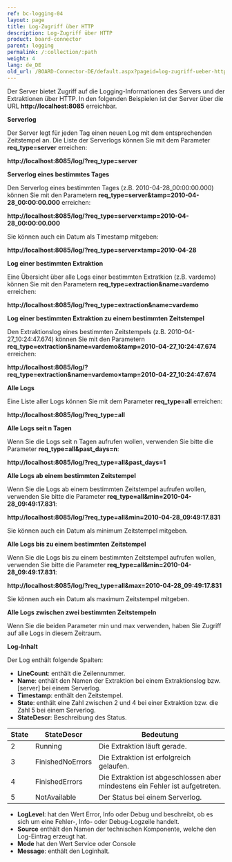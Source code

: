 ```yaml
---
ref: bc-logging-04
layout: page
title: Log-Zugriff über HTTP
description: Log-Zugriff über HTTP
product: board-connector
parent: logging
permalink: /:collection/:path
weight: 4
lang: de_DE
old_url: /BOARD-Connector-DE/default.aspx?pageid=log-zugriff-ueber-http
---
```


Der Server bietet Zugriff auf die Logging-Informationen des Servers und der Extraktionen über HTTP. In den folgenden Beispielen ist der Server über die URL **http://localhost:8085** erreichbar.

**Serverlog**

Der Server legt für jeden Tag einen neuen Log mit dem entsprechenden Zeitstempel an. Die Liste der Serverlogs können Sie mit dem Parameter **req_type=server** erreichen:

**http://localhost:8085/log/?req_type=server**


**Serverlog eines bestimmtes Tages**

Den Serverlog eines bestimmten Tages (z.B. 2010-04-28_00:00:00.000) können Sie mit den Parametern **req_type=server&tamp=2010-04-28_00:00:00.000** erreichen:

**http://localhost:8085/log/?req_type=server×tamp=2010-04-28_00:00:00.000**

Sie können auch ein Datum als Timestamp mitgeben:

**http://localhost:8085/log/?req_type=server×tamp=2010-04-28**

**Log einer bestimmten Extraktion**

Eine Übersicht über alle Logs einer bestimmten Extratkion (z.B. vardemo) können Sie mit den Parametern **req_type=extraction&name=vardemo** erreichen:

**http://localhost:8085/log/?req_type=extraction&name=vardemo**

**Log einer bestimmten Extraktion zu einem bestimmten Zeitstempel**

Den Extraktionslog eines bestimmten Zeitstempels (z.B. 2010-04-27_10:24:47.674) können Sie mit den Parametern **req_type=extraction&name=vardemo&tamp=2010-04-27_10:24:47.674** erreichen:

**http://localhost:8085/log/?req_type=extraction&name=vardemo×tamp=2010-04-27_10:24:47.674**


**Alle Logs**

Eine Liste aller Logs können Sie mit dem Parameter **req_type=all** erreichen:

**http://localhost:8085/log/?req_type=all**

**Alle Logs seit n Tagen** 

Wenn Sie die Logs seit n Tagen aufrufen wollen, verwenden Sie bitte die Parameter **req_type=all&past_days=n**:

**http://localhost:8085/log/?req_type=all&past_days=1**

**Alle Logs ab einem bestimmten Zeitstempel**

Wenn Sie die Logs ab einem bestimmten Zeitstempel aufrufen wollen, verwenden Sie bitte die Parameter **req_type=all&min=2010-04-28_09:49:17.831**:

**http://localhost:8085/log/?req_type=all&min=2010-04-28_09:49:17.831**

Sie können auch ein Datum als minimum Zeitstempel mitgeben.



**Alle Logs bis zu einem bestimmten Zeitstempel**

Wenn Sie die Logs bis zu einem bestimmten Zeitstempel aufrufen wollen, verwenden Sie bitte die Parameter **req_type=all&min=2010-04-28_09:49:17.831**:

**http://localhost:8085/log/?req_type=all&max=2010-04-28_09:49:17.831**

Sie können auch ein Datum als maximum Zeitstempel mitgeben.


**Alle Logs zwischen zwei bestimmten Zeitstempeln**

Wenn Sie die beiden Parameter min und max verwenden, haben Sie Zugriff auf alle Logs in diesem Zeitraum.
 

**Log-Inhalt**

Der Log enthält folgende Spalten:


- **LineCount**: enthält die Zeilennummer.
- **Name**: enthält den Namen der Extraktion bei einem Extraktionslog bzw. [server] bei einem Serverlog.
- **Timestamp**: enthält den Zeitstempel.
- **State**: enthält eine Zahl zwischen 2 und 4 bei einer Extraktion bzw. die Zahl 5 bei einem Serverlog.
- **StateDescr**: Beschreibung des Status. 

| State | StateDescr       | Bedeutung                                                                    |
|-------|------------------|------------------------------------------------------------------------------|
| 2     | Running          | Die Extraktion läuft gerade.                                                 |
| 3     | FinishedNoErrors | Die Extraktion ist erfolgreich gelaufen.                                     |
| 4     | FinishedErrors   | Die Extraktion ist abgeschlossen aber mindestens ein Fehler ist aufgetreten. |
| 5     | NotAvailable     | Der Status bei einem Serverlog.                                              |

- **LogLevel**: hat den Wert Error, Info oder Debug und beschreibt, ob es sich um eine Fehler-, Info- oder Debug-Logzeile handelt.
- **Source** enthält den Namen der technischen Komponente, welche  den Log-Eintrag erzeugt hat. 
- **Mode** hat den Wert Service oder Console
- **Message**: enthält den Loginhalt. 
